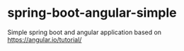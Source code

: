 # spring-boot-angular-simple
Simple spring boot and angular application based on https://angular.io/tutorial/
